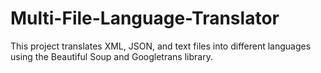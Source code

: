 # Multi-File-Language-Translator

This project translates XML, JSON, and text files into different languages using the Beautiful Soup and Googletrans library.
